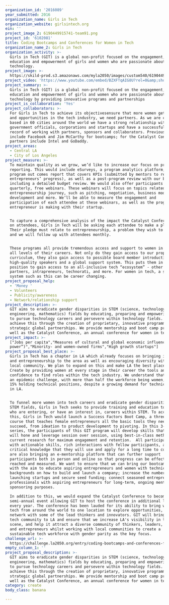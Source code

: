 ```yaml
---
organization_id: '2016089'
year_submitted: 2016
organization_name: Girls in Tech
organization_website: girlsintech.org
ein: ''
project_image_2: 6190449915741-team91.png
project_id: '6102081'
title: Coding Bootcamps and Conferences for Women in Tech
organization_name_2: Girls in Tech
organization_activity: >-
  Girls in Tech (GIT) is a global non-profit focused on the engagement,
  education and empowerment of girls and women who are passionate about
  technology.
project_image: >-
  https://skild-prod.s3.amazonaws.com/myla2050/images/custom540/6190449915741-team91.png
project_video: 'https://www.youtube.com/embed/BZXFTqAIG8U?rel=0&amp;showinfo=0'
project_summary: >-
  Girls in Tech (GIT) is a global non-profit focused on the engagement,
  education and empowerment of girls and women who are passionate about
  technology by providing innovative programs and partnerships
project_is_collaboration: 'Yes'
project_collaborators: >-
  For Girls in Tech to achieve its objectivesensure that more women get access
  and opportunities in the tech industry, we need partners. As we are currently
  based in 60 cities around the world we have a strong relationship with
  government officials, corporations and startups and have a successful track
  record of working with partners, sponsors and collaborators. Previous sponsors
  include Facebook and Jim McCarthy for bootcamps; for the Catalyst Conference,
  partners include Intel and GoDaddy.
project_areas:
  - Central LA
  - City of Los Angeles
project_measure: >-
  To maintain quality as we grow, we’d like to increase our focus on program
  reporting. This would include eSurveys, a program analytics platform, a
  program out comes report that covers KPIs (submitted by mentors to report on
  entrepreneurs’ progress), as well as a post-program review with our board,
  including a detailed budget review. We would also offer participants access to
  quarterly, free webinars. These webinars will focus on topics related to the
  entrepreneurship journey, such as pitching, negotiation, business model
  development and more. We’ll be able to measure the engagement and
  participation of each attendee at these webinars, as well as the progress each
  entrepreneur is making with their startup.


  To capture a comprehensive analysis of the impact the Catalyst Conference has
  on attendees, Girls in Tech will be asking each attendee to make a pledge.
  Their pledge must relate to entrepreneurship, a problem they wish to solve,
  and we will follow up with attendees monthly. 


  These programs all provide tremendous access and support to women in tech, at
  all levels of their careers. Not only do they gain access to our proprietary
  curriculum, they also gain access to possible board member introductions,
  high-quality speakers and a global support system. This puts them in the
  position to gain access to an all-inclusive tech “ecosystem” - other women,
  partners, intrapreneurs, technorati, and more. For women in tech, a support
  system such as this can be career changing.
project_proposal_help:
  - 'Money '
  - Volunteers
  - Publicity/awareness
  - Network/relationship support
project_description: >-
  GIT aims to eradicate gender disparities in STEM (science, technology,
  engineering, mathematics) fields by educating, preparing and empowering women
  to pursue technology careers and persevere within technology fields. We
  achieve this through the creation of proprietary, innovative programming and
  strategic global partnerships. We provide mentorship and boot camp programs as
  well as the Catalyst Conference, an annual conference for women in tech.
project_impact: >-
  ["Jobs per capita","Measures of cultural and global economic influence (“soft
  power”)","Minority- and women-owned firms","High growth startups"]
project_proposal_best_place: >-
  Girls in Tech has a chapter in LA which already focuses on bringing innovation
  and entrepreneurship to the area as well as encouraging diversity within the
  local community. We plan to expand on this and make LA the best place to
  Create by providing women at every stage in their career the tools and
  confidence to find roles within the tech industry. We understand that this is
  an epidemic challenge, with more than half the workforce being women, yet only
  15% holding technical positions, despite a growing demand for technical roles
  in LA.


  To funnel more women into tech careers and eradicate gender disparities in
  STEM fields, Girls in Tech seeks to provide training and education to women
  who are entering, or have an interest in, careers within STEM. To accomplish
  this, Girls in Tech would launch a Success Factors Boot Camp, a three-day
  course that teaches female entrepreneurs all the basic tools they need to
  succeed, from ideation to product development to pivoting. In this 3-part
  series, the participants of this GIT program will develop skills that they
  will hone and leverage session over session, using best-in-class methods and
  current research for maximum engagement and retention.  All participants leave
  with actionable skills, rich interactions with fellow participants, and
  critical knowledge that they will use and apply for a long time to come. We
  are also bringing an e-mentorship platform that can further support
  participants both in person and online so that progress can be effectively
  reached and measured. We want to ensure that we can bring our bootcamps to LA
  with the aim to educate aspiring entrepreneurs and women with technical
  backgrounds on how to build and launch a company; increase the number of women
  launching startups and secure seed funding; connect seasoned entrepreneurs and
  professionals with aspiring entrepreneurs for long-term, ongoing mentoring and
  sponsoring purposes. 

  In addition to this, we would expand the Catalyst Conference to become a
  semi-annual event allowing GIT to host the conference in additional locations
  every year. The conference has been lauded for its ability to bring women in
  tech from around the world to one location to explore opportunities, learn and
  network with some of the lead thinkers and innovators. GIT will bring this
  tech community to LA and ensure that we increase LA's visibility in the tech
  scene, and help it attract a diverse community of thinkers, leaders, investors
  and entrepreneurs whilst working with local communities to create a
  sustainable tech workforce with gender parity as the key focus.
challenge_url: >-
  https://challenge.la2050.org/entry/coding-bootcamps-and-conferences-for-women-in-tech
empty_column_1: ''
project_proposal_description: >-
  GIT aims to eradicate gender disparities in STEM (science, technology,
  engineering, mathematics) fields by educating, preparing and empowering women
  to pursue technology careers and persevere within technology fields. We
  achieve this through the creation of proprietary, innovative programming and
  strategic global partnerships. We provide mentorship and boot camp programs as
  well as the Catalyst Conference, an annual conference for women in tech.
category: create
body_class: banana

---
```

